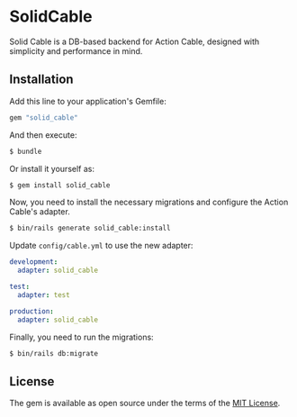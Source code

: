 # SolidCable

Solid Cable is a DB-based backend for Action Cable, designed with simplicity and performance in mind.


## Installation
Add this line to your application's Gemfile:

```ruby
gem "solid_cable"
```

And then execute:
```bash
$ bundle
```

Or install it yourself as:
```bash
$ gem install solid_cable
```

Now, you need to install the necessary migrations and configure the Action Cable's adapter.

```bash
$ bin/rails generate solid_cable:install
```

Update `config/cable.yml` to use the new adapter:

```yaml
development:
  adapter: solid_cable

test:
  adapter: test

production:
  adapter: solid_cable
```

Finally, you need to run the migrations:

```bash
$ bin/rails db:migrate
```

## License
The gem is available as open source under the terms of the [MIT License](https://opensource.org/licenses/MIT).

